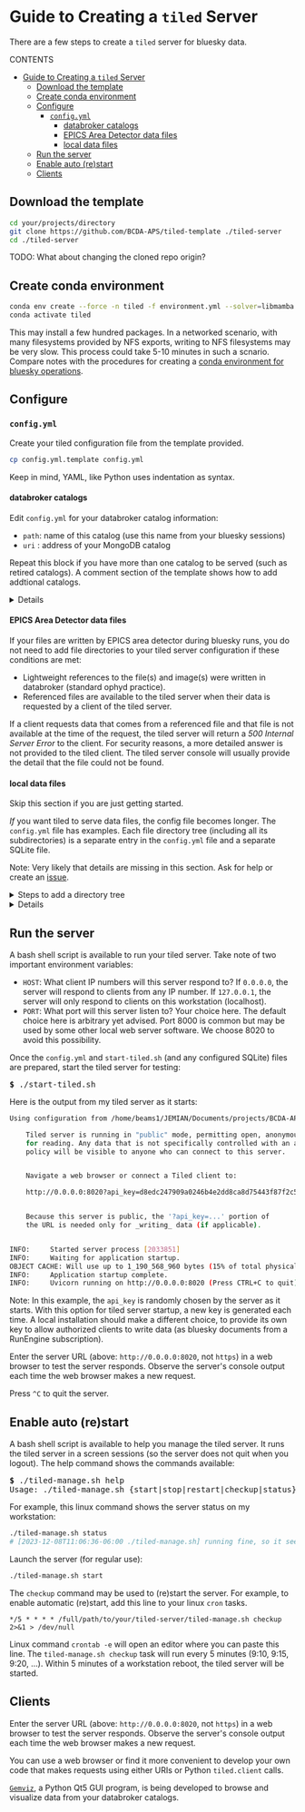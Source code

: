 # Guide to Creating a `tiled` Server

There are a few steps to create a `tiled` server for bluesky data.

CONTENTS

- [Guide to Creating a `tiled` Server](#guide-to-creating-a-tiled-server)
  - [Download the template](#download-the-template)
  - [Create conda environment](#create-conda-environment)
  - [Configure](#configure)
    - [`config.yml`](#configyml)
      - [databroker catalogs](#databroker-catalogs)
      - [EPICS Area Detector data files](#epics-area-detector-data-files)
      - [local data files](#local-data-files)
  - [Run the server](#run-the-server)
  - [Enable auto (re)start](#enable-auto-restart)
  - [Clients](#clients)

## Download the template

```bash
cd your/projects/directory
git clone https://github.com/BCDA-APS/tiled-template ./tiled-server
cd ./tiled-server
```

TODO: What about changing the cloned repo origin?

## Create conda environment

```bash
conda env create --force -n tiled -f environment.yml --solver=libmamba
conda activate tiled
```

This may install a few hundred packages.
In a networked scenario, with many filesystems provided by NFS exports, writing
to NFS filesystems may be very slow.  This process could take 5-10 minutes in
such a scnario.  Compare notes with the procedures for creating a [conda
environment for bluesky
operations](https://bcda-aps.github.io/bluesky_training/reference/_create_conda_env.html).


## Configure

### `config.yml`

Create your tiled configuration file from the template provided.

```bash
cp config.yml.template config.yml
```

Keep in mind, YAML, like Python uses indentation as syntax.

#### databroker catalogs

Edit `config.yml` for your databroker catalog information:

- `path`: name of this catalog (use this name from your bluesky sessions)
- `uri` : address of your MongoDB catalog

Repeat this block if you have more than one catalog to be served (such as
retired catalogs).  A comment section of the template shows how to add addtional
catalogs.

<details>

Sharp-eyed observers will note that the databroker configuration details specified for tiled are different than the ones they have been using with databroker v1.2.
The config for tiled uses the same info but in databroker v2 format.

databroker v1.2 format

```yaml
  example:
    args:
      asset_registry_db: mongodb://mymongoserver.localdomain:27017/example
      metadatastore_db: mongodb://mymongoserver.localdomain:27017/example
    driver: bluesky-mongo-normalized-catalog
```

same content in tiled format

```yaml
  - path: example
    tree: databroker.mongo_normalized:Tree.from_uri
    args:
      uri: mongodb://mymongoserver.localdomain:27017/example
```

Why the change?  databroker is moving away from the intake library (the one that
reads the v1.2 format).  `intake` seems to be slow to load (you see that when
importing databroker v1.2).  New databroker v2 does not use intake.  And is
faster to import.  (Other improvements under the hood.)

</details>

#### EPICS Area Detector data files

If your files are written by EPICS area detector during bluesky runs, you do not
need to add file directories to your tiled server configuration if these
conditions are met:

- Lightweight references to the file(s) and image(s) were written in databroker
  (standard ophyd practice).
- Referenced files are available to the tiled server when their data is
  requested by a client of the tiled server.

If a client requests data that comes from a referenced file and that file is not
available at the time of the request, the tiled server will return a *500
Internal Server Error* to the client.  For security reasons, a more detailed
answer is not provided to the tiled client.  The tiled server console will
usually provide the detail that the file could not be found.

#### local data files

Skip this section if you are just getting started.

*If* you want tiled to serve data files, the config file becomes longer.  The
`config.yml` file has examples.  Each file directory tree (including all its
subdirectories) is a separate entry in the `config.yml` file and a separate
SQLite file.

Note: Very likely that details are missing in this section.  Ask for help or
create an [issue](https://github.com/BCDA-APS/tiled-template/issues/new).

<details>
<summary>Steps to add a directory tree</summary>

Note: This is documentation is preliminary.

For each directory tree, these steps:

1. Identify a data file directory tree to be served by tiled.
    1. Create a new block in `config.yml` for the tree.
    1. Assign a name (like a catalog name) to identify the directory tree.
1. Recognize files by *mimetype*.
    1. Prepare Python code that recognizes new file types and assigns *mimetype* to each.
        1. Recognized by common file extension (such as `.mda` or `.xml`).
        1. Recognized by content analysis (such as NeXus, SPEC, or XML).
    1. Prepare Python tiled *adapter* code for each new *mimetype*.
    1. Add line(s) for each new *mimetype* to `config.yml`.
1. Create an SQLite catalog for the directory tree.
    1. Shell script `recreate_sampler.sh`
        1. `SQL_CATALOG=dev_sampler.sql`: name of SQLite file to be (re)created
        1. `FILE_DIR=./dev_sampler` : directory to be served
    1. Example (hypothetical) local directory
        1. Directory: `./dev_sampler` (does not exist in template here)
        1. Contains these types of file: MDA, NeXus, SPEC, images, XML, HDF4, text
1. Add SQLite file details to `config.yml` file:

    ```yaml
    args:
        uri: ./dev_sampler.sql
        readable_storage:
        - ./dev_sampler
    ```

</details>

<details>
<summary>Details</summary>

You specify data files by providing their directory (which includes all
subdirectories within).

Files are recognized by
[*mimetype*](https://stackoverflow.com/questions/3828352/what-is-a-mime-type).
The configuration template has several examples.  Here is an example for a SPEC
data file:

```yaml
    text/x-spec_data: spec_data:read_spec_data
```

The *mimetype* is `text/x-spec_data`.  The adapter is the `read_spec_data()`
function in file `spec_data.py` (in the same directory as the `config.yml`).

Custom *mimetype*s, such as `text/x-spec_data` are assigned in function
`detect_mimetype()` (in local file `custom.py`).  This code identifies SPEC,
NeXus, and (non-NeXus) HDF5 files.

Well-known file types, such as JPEG, TIFF, PNG, plain text, are recognized by
library functions called by the tiled server library code.

For the SQLite file (at least at APS beamlines), keep in mind that NFS file
access is noticeably slower than local file access.  It is recommended to store
the SQLite file on a local filesystem for the tiled server.

</details>

## Run the server

A bash shell script is available to run your tiled server.  Take note of two important environment variables:

- `HOST`: What client IP numbers will this server respond to?  If `0.0.0.0`, the
  server will respond to clients from any IP number.  If `127.0.0.1`, the server
  will only respond to clients on this workstation (localhost).
- `PORT`: What port will this server listen to?  Your choice here.  The default
  choice here is arbitrary yet advised.  Port 8000 is common but may be used by
  some other local web server software.  We choose 8020 to avoid this
  possibility.

Once the `config.yml` and `start-tiled.sh` (and any configured SQLite) files are
prepared, start the tiled server for testing:

<pre>
<b>$</b> ./start-tiled.sh
</pre>

Here is the output from my tiled server as it starts:

```bash
Using configuration from /home/beams1/JEMIAN/Documents/projects/BCDA-APS/tiled-template/config.yml

    Tiled server is running in "public" mode, permitting open, anonymous access
    for reading. Any data that is not specifically controlled with an access
    policy will be visible to anyone who can connect to this server.


    Navigate a web browser or connect a Tiled client to:

    http://0.0.0.0:8020?api_key=d8edc247909a0246b4e2dd8ca8d75443f87f2c5facd627b703d6635284e2f2fc


    Because this server is public, the '?api_key=...' portion of
    the URL is needed only for _writing_ data (if applicable).


INFO:     Started server process [2033851]
INFO:     Waiting for application startup.
OBJECT CACHE: Will use up to 1_190_568_960 bytes (15% of total physical RAM)
INFO:     Application startup complete.
INFO:     Uvicorn running on http://0.0.0.0:8020 (Press CTRL+C to quit)
```

Note:  In this example, the `api_key` is randomly chosen by the server as it
starts.  With this option for tiled server startup, a new key is generated each
time.  A local installation should make a different choice, to provide its own
key to allow authorized clients to write data (as bluesky documents from a
RunEngine subscription).

Enter the server URL (above: `http://0.0.0.0:8020`, not `https`) in a web
browser to test the server responds.  Observe the server's console output each
time the web browser makes a new request.

Press `^C` to quit the server.

## Enable auto (re)start

A bash shell script is available to help you manage the tiled server.  It runs
the tiled server in a screen sessions (so the server does not quit when you
logout).  The help command shows the commands available:

<pre>
<b>$</b> ./tiled-manage.sh help
Usage: ./tiled-manage.sh {start|stop|restart|checkup|status}
</pre>

For example, this linux command shows the server status on my workstation:

```bash
./tiled-manage.sh status
# [2023-12-08T11:06:36-06:00 ./tiled-manage.sh] running fine, so it seems
```

Launch the server (for regular use):

```bash
./tiled-manage.sh start
```

The `checkup` command may be used to (re)start the server.  For example, to
enable automatic (re)start, add this line to your linux `cron` tasks.

```cron
*/5 * * * * /full/path/to/your/tiled-server/tiled-manage.sh checkup 2>&1 > /dev/null
```

Linux command `crontab -e` will open an editor where you can paste this line.
The `tiled-manage.sh checkup` task will run every 5 minutes (9:10, 9:15, 9:20,
...).  Within 5 minutes of a workstation reboot, the tiled server will be
started.

## Clients

Enter the server URL (above: `http://0.0.0.0:8020`, not `https`) in a web
browser to test the server responds.  Observe the server's console output each
time the web browser makes a new request.

You can use a web browser or find it more convenient to develop your own code
that makes requests using either URIs or Python `tiled.client` calls.


[`Gemviz`](https://bcda-aps.github.io/gemviz/), a Python Qt5 GUI program, is
being developed to browse and visualize data from your databroker catalogs.
